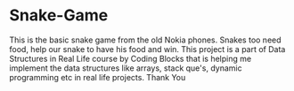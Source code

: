 # Snake-Game
This is the basic snake game from the old Nokia phones.
Snakes too need food, help our snake to have his food and win. 
This project is a part of Data Structures in Real Life course by Coding Blocks that is helping me implement the data structures like arrays, stack que's, dynamic programming etc in real life projects.
Thank You
